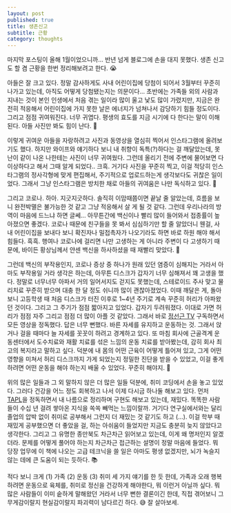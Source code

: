 ```yaml
---
layout: post
published: true
title: 생존신고
subtitle: 근황
category: thoughts
---
```


 마지막 포스팅이 올해 1월이었으니까... 반년 넘게 블로그에 손을 대지
 못했다. 생존 신고도 할 겸 근황을 한번 정리해보려고 한다. 😭

 아들은 잘 크고 있다. 정말 감사하게도 사내 어린이집에 당첨이 되어서
 3월부터 꾸준히 나가고 있는데, 아직도 어떻게 당첨됐는지는 의문이다...
 초반에는 가족들 외의 사람과 지내는 것이 본인 인생에서 처음 겪는
 일이라 많이 울고 낯도 많이 가렸지만, 지금은 완전히 적응해서
 어린이집에 가지 못한 날은 에너지가 넘쳐나서 감당하기 힘들
 정도이다. 그리고 점점 귀여워진다. 너무 귀엽다. 평생의 효도를 지금
 시기에 다 한다는 말이 이해된다. 아들 사진만 봐도 힘이 난다. 💪

 이렇게 귀여운 아들을 자랑하려고 사진과 동영상을 열심히 찍어서
 인스타그램에 올려보기도 했다. 하지만 와이프와 얘기하다 보니 내 취향이
 독특(?)하다는 걸 깨달았는데, 못난이 같이 나온 나한테는 사진이 너무
 귀여웠다. 그런데 올리기 전에 주변에 물어보면 다 이상하다고 해서 그때
 알게 되었다.. 크흑. 거기다 사진을 꾸준히 찍고, 이걸 적당히
 인스타그램의 정사각형에 맞게 편집해서, 주기적으로 업로드하는게
 생각보다도 귀찮은 일이었다. 그래서 그냥 인스타그램은 방치한 채로
 아들의 귀여움은 나만 독식하고 있다. 😤

 그리고 코로나. 하아. 지긋지긋하다. 솔직히 이맘때쯤이면 끝날 줄
 알았는데, 흐름을 보니 완전박멸은 불가능한 것 같고 그냥 적응해서 살 게
 될 것 같다. 그런데 우리나라의 방역이 마음에 드느냐 하면
 글쎄... 아무튼간에 백신이나 빨리 많이 들어와서 접종률이 높아졌으면
 좋겠다. 코로나 때문에 친구들을 못 봐서 심심하기만 할 줄 알았더니
 웬걸, 사내 어린이집을 보내다 보니 확진자나 밀접촉자가 나오기라도 하면
 바로 하원 해야 해서 힘들다. 흑흑. 행여나 코로나에 걸리면 나만
 고생하는 게 아니라 주변이 다 고생하기 때문에, 바이든 황상님께서 얀센
 백신을 하사하셨을 때 재빨리 맞았다. 💉

 그런데 백신의 부작용인지, 코로나 증상 중 하나가 원래 있던 염증이
 심해지는 거라서 아마도 부작용일 거라 생각은 하는데, 아무튼 디스크가
 갑자기 너무 심해져서 꽤 고생을 했다. 정말로 너무너무 아파서 거의
 일어서지도 걷지도 못했는데, 스테로이드 주사 맞고 물리치료 꾸준히
 받으며 대충 한 달 정도 쉬니까 많이 괜찮아졌었다. 이때 깨달은 게,
 돌아보니 고등학생 때 처음 디스크가 터진 이후로 1~4년 주기로 계속
 꾸준히 허리가 아파왔던 것이다. 그리고 그 주기가 점점 짧아지고
 있었다. 갑자기 두려워졌다. 이대로 가면 허리가 점점 자주 그리고 점점
 더 많이 아플 것 같았다. 그래서 바로 [정선근
 TV](https://www.youtube.com/channel/UCfwHnETOc2DrYnBDPjxzKSA)
 구독하면서 모든 영상을 정독했다. 답은 너무 뻔했다. 바른 자세를
 유지하고 운동하는 것. 그래서 앉거나 걸을 때마다 늘 자세를 꼿꼿이
 하려고 경계하고 있다. 또 마침 회사에 근골격계 운동센터에서 도수치료와
 재활 치료를 섞은 느낌의 운동 치료를 받아봤는데, 감히 회사 최고의
 복지라고 말하고 싶다. 덕분에 내 몸의 어떤 근육이 어떻게 틀어져 있고,
 그게 어떤 영향을 미쳐서 허리 디스크까지 가게 되었는지 정밀한 진단을
 받을 수 있었고, 이걸 좋게 하려면 어떤 운동을 해야 하는지 배울 수
 있었다. 꾸준히 해야지. 🏃

 위의 많은 일들과 그 외 말하지 않은 더 많은 일들 덕분에, 취미 코딩에서
 손을 놓고 있었다. 그러다 건강을 어느 정도 회복하고 나서 이제 다시금
 하나둘 해보고 있다. 먼저
 [TAPL](https://www.cis.upenn.edu/~bcpierce/tapl/)을 정독하면서 내
 나름으로 정리하며 구현도 해보고 있는데, 재밌다. 똑똑한 사람들이 수십
 년 걸려 쌓아온 지식을 쏙쏙 빼먹는 느낌이랄까. 거기다 연구실에서와는
 달리 졸업의 압박 없이 취미로 공부해서 그런지 더 재밌는 것 같기도 하고
 (...). 이걸 학부 때 재밌게 공부했으면 더 좋았을 걸, 하는 아쉬움이
 들었지만 지금도 충분히 늦지 않았다고 생각한다. 그리고 그 유명한
 종만북도 차근차근 읽어보고 있는데, 이게 왜 명저인지 알겠더라. 문제를
 어떻게 풀어야 하는지 차근차근 접근하는 설명이 정말 마음에 들었다. 뭐
 당장 업무에 이 책에 나오는 고급 테크닉을 쓸 일은 아마도 평생
 없겠지만, 뇌가 녹슬지 않는 데에 큰 도움이 되는 듯하다. 📚

 적다 보니 크게 (1) 가족 (2) 운동 (3) 취미 세 가지 얘기를 한 듯 한데,
 가족과 오래 행복하려면 운동으로 육체를, 취미로 정신을 건강하게
 해야한다, 뭐 이런거 아닐까 싶다. 뭐 많은 사람들이 이미 숱하게
 말해왔던 거라서 너무 뻔한 결론이긴 한데, 직접 겪어보니 그
 무게감이랄지 현실감이랄지 파괴력이 남다르긴 하다. 😅 잘 살아보세.

